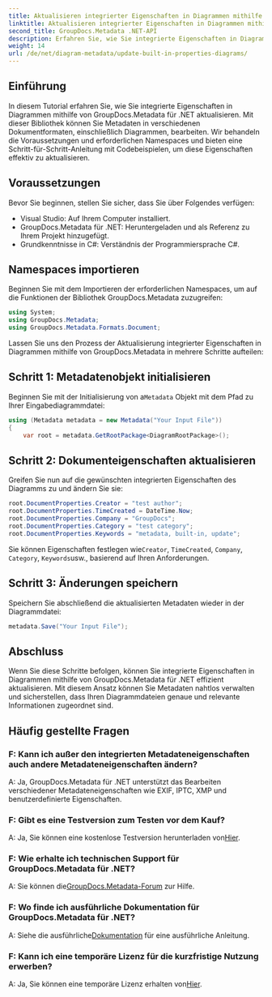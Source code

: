 ```yaml
---
title: Aktualisieren integrierter Eigenschaften in Diagrammen mithilfe von .NET
linktitle: Aktualisieren integrierter Eigenschaften in Diagrammen mithilfe von .NET
second_title: GroupDocs.Metadata .NET-API
description: Erfahren Sie, wie Sie integrierte Eigenschaften in Diagrammen mit GroupDocs.Metadata für .NET aktualisieren. Ändern Sie Metadaten nahtlos mit Codebeispielen.
weight: 14
url: /de/net/diagram-metadata/update-built-in-properties-diagrams/
---
```

## Einführung
In diesem Tutorial erfahren Sie, wie Sie integrierte Eigenschaften in Diagrammen mithilfe von GroupDocs.Metadata für .NET aktualisieren. Mit dieser Bibliothek können Sie Metadaten in verschiedenen Dokumentformaten, einschließlich Diagrammen, bearbeiten. Wir behandeln die Voraussetzungen und erforderlichen Namespaces und bieten eine Schritt-für-Schritt-Anleitung mit Codebeispielen, um diese Eigenschaften effektiv zu aktualisieren.

## Voraussetzungen

Bevor Sie beginnen, stellen Sie sicher, dass Sie über Folgendes verfügen:

- Visual Studio: Auf Ihrem Computer installiert.
- GroupDocs.Metadata für .NET: Heruntergeladen und als Referenz zu Ihrem Projekt hinzugefügt.
- Grundkenntnisse in C#: Verständnis der Programmiersprache C#.

## Namespaces importieren

Beginnen Sie mit dem Importieren der erforderlichen Namespaces, um auf die Funktionen der Bibliothek GroupDocs.Metadata zuzugreifen:

```csharp
using System;
using GroupDocs.Metadata;
using GroupDocs.Metadata.Formats.Document;
```

Lassen Sie uns den Prozess der Aktualisierung integrierter Eigenschaften in Diagrammen mithilfe von GroupDocs.Metadata in mehrere Schritte aufteilen:

## Schritt 1: Metadatenobjekt initialisieren

 Beginnen Sie mit der Initialisierung von a`Metadata` Objekt mit dem Pfad zu Ihrer Eingabediagrammdatei:

```csharp
using (Metadata metadata = new Metadata("Your Input File"))
{
    var root = metadata.GetRootPackage<DiagramRootPackage>();
```

## Schritt 2: Dokumenteigenschaften aktualisieren

Greifen Sie nun auf die gewünschten integrierten Eigenschaften des Diagramms zu und ändern Sie sie:

```csharp
root.DocumentProperties.Creator = "test author";
root.DocumentProperties.TimeCreated = DateTime.Now;
root.DocumentProperties.Company = "GroupDocs";
root.DocumentProperties.Category = "test category";
root.DocumentProperties.Keywords = "metadata, built-in, update";
```

 Sie können Eigenschaften festlegen wie`Creator`, `TimeCreated`, `Company`, `Category`, `Keywords`usw., basierend auf Ihren Anforderungen.

## Schritt 3: Änderungen speichern

Speichern Sie abschließend die aktualisierten Metadaten wieder in der Diagrammdatei:

```csharp
metadata.Save("Your Input File");
```

## Abschluss

Wenn Sie diese Schritte befolgen, können Sie integrierte Eigenschaften in Diagrammen mithilfe von GroupDocs.Metadata für .NET effizient aktualisieren. Mit diesem Ansatz können Sie Metadaten nahtlos verwalten und sicherstellen, dass Ihren Diagrammdateien genaue und relevante Informationen zugeordnet sind.


## Häufig gestellte Fragen

### F: Kann ich außer den integrierten Metadateneigenschaften auch andere Metadateneigenschaften ändern?
A: Ja, GroupDocs.Metadata für .NET unterstützt das Bearbeiten verschiedener Metadateneigenschaften wie EXIF, IPTC, XMP und benutzerdefinierte Eigenschaften.

### F: Gibt es eine Testversion zum Testen vor dem Kauf?
 A: Ja, Sie können eine kostenlose Testversion herunterladen von[Hier](https://releases.groupdocs.com/).

### F: Wie erhalte ich technischen Support für GroupDocs.Metadata für .NET?
 A: Sie können die[GroupDocs.Metadata-Forum](https://forum.groupdocs.com/c/metadata/14) zur Hilfe.

### F: Wo finde ich ausführliche Dokumentation für GroupDocs.Metadata für .NET?
 A: Siehe die ausführliche[Dokumentation](https://tutorials.groupdocs.com/metadata/net/) für eine ausführliche Anleitung.

### F: Kann ich eine temporäre Lizenz für die kurzfristige Nutzung erwerben?
 A: Ja, Sie können eine temporäre Lizenz erhalten von[Hier](https://purchase.groupdocs.com/temporary-license/).